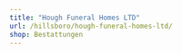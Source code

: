 ```yaml
---
title: "Hough Funeral Homes LTD"
url: /hillsboro/hough-funeral-homes-ltd/
shop: Bestattungen
---
```

